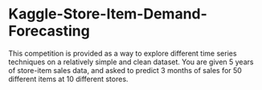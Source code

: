 # Kaggle-Store-Item-Demand-Forecasting
This competition is provided as a way to explore different time series techniques on a relatively simple and clean dataset.  You are given 5 years of store-item sales data, and asked to predict 3 months of sales for 50 different items at 10 different stores.

